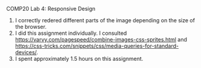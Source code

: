 COMP20 Lab 4: Responsive Design

1) I correctly redered different parts of the image depending on the size of the browser.
2) I did this assignment individually. I consulted https://varvy.com/pagespeed/combine-images-css-sprites.html and https://css-tricks.com/snippets/css/media-queries-for-standard-devices/.
3) I spent approximately 1.5 hours on this assignment.